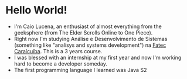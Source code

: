 # Hello World!
- I'm Caio Lucena, an enthusiast of almost everything from the geeksphere (from The Elder Scrolls Online to One Piece).
- Right now I'm studying Análise e Desenvolvimento de Sistemas (something like "analisys and systems development") na [Fatec Caraícuíba](http://www.fateccarapicuiba.edu.br/). This is a 3 years course.
- I was blessed with an internship at my first year and now I'm working hard to become a developer someday.
- The first programming language I learned was Java S2
